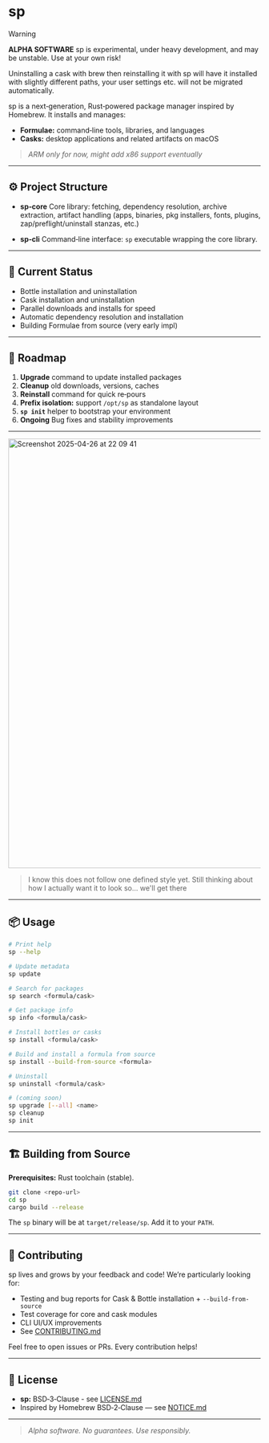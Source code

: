 # sp

> [!WARNING]
> **ALPHA SOFTWARE**
> sp is experimental, under heavy development, and may be unstable. Use at your own risk!
>
> Uninstalling a cask with brew then reinstalling it with sp will have it installed with slightly different paths, your user settings etc. will not be migrated automatically.

sp is a next‑generation, Rust‑powered package manager inspired by Homebrew. It installs and manages:

- **Formulae:** command‑line tools, libraries, and languages  
- **Casks:** desktop applications and related artifacts on macOS

> _ARM only for now, might add x86 support eventually_

---

## ⚙️ Project Structure

- **sp‑core** Core library: fetching, dependency resolution, archive extraction, artifact handling (apps, binaries, pkg installers, fonts, plugins, zap/preflight/uninstall stanzas, etc.)

- **sp‑cli** Command‑line interface: `sp` executable wrapping the core library.

---

## 🚧 Current Status

- Bottle installation and uninstallation  
- Cask installation and uninstallation
- Parallel downloads and installs for speed  
- Automatic dependency resolution and installation
- Building Formulae from source (very early impl)

---

## 🚀 Roadmap

1. **Upgrade** command to update installed packages  
2. **Cleanup** old downloads, versions, caches  
3. **Reinstall** command for quick re‑pours  
4. **Prefix isolation:** support `/opt/sp` as standalone layout  
5. **`sp init`** helper to bootstrap your environment
6. **Ongoing** Bug fixes and stability improvements

---

<img width="856" alt="Screenshot 2025-04-26 at 22 09 41" src="https://github.com/user-attachments/assets/bd4a39ed-d4b3-4d19-9b1c-2edcba5f472d" />

> I know this does not follow one defined style yet. Still thinking about how I actually want it to look so... we'll get there

---

## 📦 Usage

```sh
# Print help
sp --help

# Update metadata
sp update

# Search for packages
sp search <formula/cask>

# Get package info
sp info <formula/cask>

# Install bottles or casks
sp install <formula/cask>

# Build and install a formula from source
sp install --build-from-source <formula>

# Uninstall
sp uninstall <formula/cask>

# (coming soon)
sp upgrade [--all] <name>
sp cleanup
sp init
```

-----

## 🏗️ Building from Source

**Prerequisites:** Rust toolchain (stable).

```sh
git clone <repo-url>
cd sp
cargo build --release
```

The `sp` binary will be at `target/release/sp`. Add it to your `PATH`.

-----

## 🤝 Contributing

sp lives and grows by your feedback and code\! We’re particularly looking for:

  - Testing and bug reports for Cask & Bottle installation + `--build-from-source`
  - Test coverage for core and cask modules
  - CLI UI/UX improvements
  - See [CONTRIBUTING.md](CONTRIBUTING.md)

Feel free to open issues or PRs. Every contribution helps\!

-----

## 📄 License

  - **sp:** BSD‑3‑Clause - see [LICENSE.md](LICENSE.md)
  - Inspired by Homebrew BSD‑2‑Clause — see [NOTICE.md](NOTICE.md)

-----

> *Alpha software. No guarantees. Use responsibly.*
